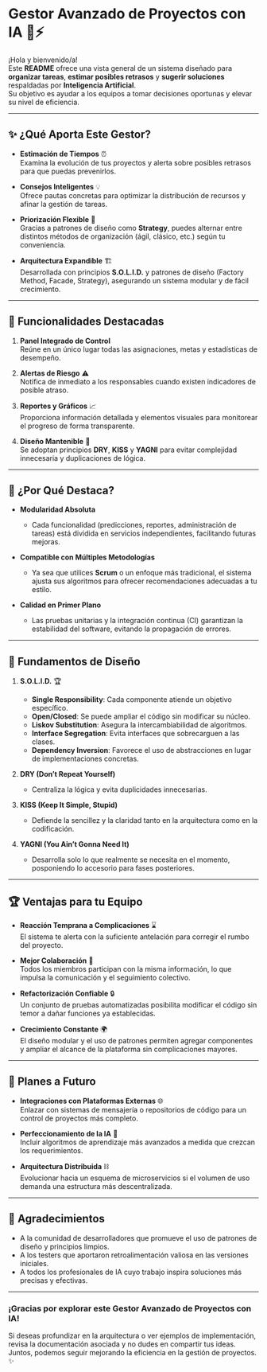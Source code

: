 # Gestor Avanzado de Proyectos con IA 🤖⚡

¡Hola y bienvenido/a!  
Este **README** ofrece una vista general de un sistema diseñado para **organizar tareas**, **estimar posibles retrasos** y **sugerir soluciones** respaldadas por **Inteligencia Artificial**.  
Su objetivo es ayudar a los equipos a tomar decisiones oportunas y elevar su nivel de eficiencia.

---

## ✨ ¿Qué Aporta Este Gestor?

- **Estimación de Tiempos** ⏰  
  Examina la evolución de tus proyectos y alerta sobre posibles retrasos para que puedas prevenirlos.

- **Consejos Inteligentes** 💡  
  Ofrece pautas concretas para optimizar la distribución de recursos y afinar la gestión de tareas.

- **Priorización Flexible** 🎯  
  Gracias a patrones de diseño como **Strategy**, puedes alternar entre distintos métodos de organización (ágil, clásico, etc.) según tu conveniencia.

- **Arquitectura Expandible** 🏗  
  Desarrollada con principios **S.O.L.I.D.** y patrones de diseño (Factory Method, Facade, Strategy), asegurando un sistema modular y de fácil crecimiento.

---

## 🚀 Funcionalidades Destacadas

1. **Panel Integrado de Control**  
   Reúne en un único lugar todas las asignaciones, metas y estadísticas de desempeño.

2. **Alertas de Riesgo** ⚠  
   Notifica de inmediato a los responsables cuando existen indicadores de posible atraso.

3. **Reportes y Gráficos** 📈  
   Proporciona información detallada y elementos visuales para monitorear el progreso de forma transparente.

4. **Diseño Mantenible** 🔧  
   Se adoptan principios **DRY**, **KISS** y **YAGNI** para evitar complejidad innecesaria y duplicaciones de lógica.

---

## 💼 ¿Por Qué Destaca?

- **Modularidad Absoluta**  
  - Cada funcionalidad (predicciones, reportes, administración de tareas) está dividida en servicios independientes, facilitando futuras mejoras.

- **Compatible con Múltiples Metodologías**  
  - Ya sea que utilices **Scrum** o un enfoque más tradicional, el sistema ajusta sus algoritmos para ofrecer recomendaciones adecuadas a tu estilo.

- **Calidad en Primer Plano**  
  - Las pruebas unitarias y la integración continua (CI) garantizan la estabilidad del software, evitando la propagación de errores.

---

## 🔑 Fundamentos de Diseño

1. **S.O.L.I.D.** 🏆  
   - **Single Responsibility**: Cada componente atiende un objetivo específico.  
   - **Open/Closed**: Se puede ampliar el código sin modificar su núcleo.  
   - **Liskov Substitution**: Asegura la intercambiabilidad de algoritmos.  
   - **Interface Segregation**: Evita interfaces que sobrecarguen a las clases.  
   - **Dependency Inversion**: Favorece el uso de abstracciones en lugar de implementaciones concretas.

2. **DRY (Don’t Repeat Yourself)**  
   - Centraliza la lógica y evita duplicidades innecesarias.

3. **KISS (Keep It Simple, Stupid)**  
   - Defiende la sencillez y la claridad tanto en la arquitectura como en la codificación.

4. **YAGNI (You Ain’t Gonna Need It)**  
   - Desarrolla solo lo que realmente se necesita en el momento, posponiendo lo accesorio para fases posteriores.

---

## 🏆 Ventajas para tu Equipo

- **Reacción Temprana a Complicaciones** ⌛  
  El sistema te alerta con la suficiente antelación para corregir el rumbo del proyecto.

- **Mejor Colaboración** 🙌  
  Todos los miembros participan con la misma información, lo que impulsa la comunicación y el seguimiento colectivo.

- **Refactorización Confiable** 🔒  
  Un conjunto de pruebas automatizadas posibilita modificar el código sin temor a dañar funciones ya establecidas.

- **Crecimiento Constante** 🌍  
  El diseño modular y el uso de patrones permiten agregar componentes y ampliar el alcance de la plataforma sin complicaciones mayores.

---

## 🌱 Planes a Futuro

- **Integraciones con Plataformas Externas** 🌐  
  Enlazar con sistemas de mensajería o repositorios de código para un control de proyectos más completo.

- **Perfeccionamiento de la IA** 🤖  
  Incluir algoritmos de aprendizaje más avanzados a medida que crezcan los requerimientos.

- **Arquitectura Distribuida** ⛓  
  Evolucionar hacia un esquema de microservicios si el volumen de uso demanda una estructura más descentralizada.

---

## 🙏 Agradecimientos

- A la comunidad de desarrolladores que promueve el uso de patrones de diseño y principios limpios.  
- A los testers que aportaron retroalimentación valiosa en las versiones iniciales.  
- A todos los profesionales de IA cuyo trabajo inspira soluciones más precisas y efectivas.

---

### ¡Gracias por explorar este **Gestor Avanzado de Proyectos con IA**!  
Si deseas profundizar en la arquitectura o ver ejemplos de implementación, revisa la documentación asociada y no dudes en compartir tus ideas. Juntos, podemos seguir mejorando la eficiencia en la gestión de proyectos. ✨
